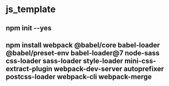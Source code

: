 # js_template

## npm init --yes

## npm install webpack @babel/core babel-loader @babel/preset-env babel-loader@7 node-sass css-loader sass-loader style-loader mini-css-extract-plugin webpack-dev-server autoprefixer postcss-loader webpack-cli webpack-merge